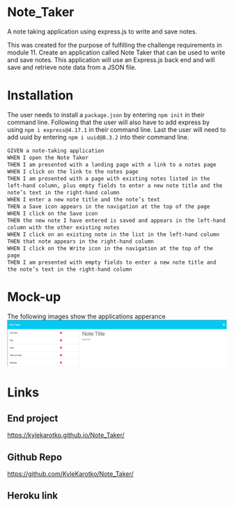 # Note_Taker

A note taking application using express.js to write and save notes.

This was created for the purpose of fulfilling the challenge requirements in module 11. Create an application called Note Taker that can be used to write and save notes. This application will use an Express.js back end and will save and retrieve note data from a JSON file.

# Installation
The user needs to install a `package.json` by entering `npm init` in their command line. Following that the user will also have to add express by using `npm i express@4.17.1` in their command line. Last the user will need to add uuid by entering `npm i uuid@8.3.2` into their command line.

```
GIVEN a note-taking application
WHEN I open the Note Taker
THEN I am presented with a landing page with a link to a notes page
WHEN I click on the link to the notes page
THEN I am presented with a page with existing notes listed in the left-hand column, plus empty fields to enter a new note title and the note’s text in the right-hand column
WHEN I enter a new note title and the note’s text
THEN a Save icon appears in the navigation at the top of the page
WHEN I click on the Save icon
THEN the new note I have entered is saved and appears in the left-hand column with the other existing notes
WHEN I click on an existing note in the list in the left-hand column
THEN that note appears in the right-hand column
WHEN I click on the Write icon in the navigation at the top of the page
THEN I am presented with empty fields to enter a new note title and the note’s text in the right-hand column
```

# Mock-up
The following images show the applications apperance
![Note Taker](./public/assets/images/NT1.png)


# Links

## End project
https://kylekarotko.github.io/Note_Taker/
## Github Repo
https://github.com/KyleKarotko/Note_Taker/

## Heroku link
